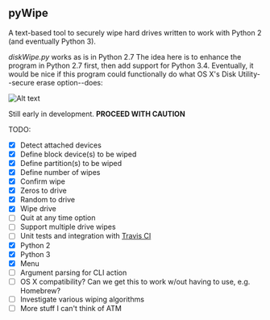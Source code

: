 ## pyWipe

A text-based tool to securely wipe hard drives written to work with Python 2 (and eventually Python 3).

*diskWipe.py* works as is in Python 2.7 
The idea here is to enhance the program in Python 2.7 first, then add support for Python 3.4. Eventually, it would be nice if this program could functionally do what OS X's Disk Utility--secure erase option--does: 


![Alt text](https://github.com/marshki/pyWipe/blob/master/secure_erase.png?raw=true "Disk Utility--secureErase")


 
Still early in development. **PROCEED WITH CAUTION**

TODO: 
- [x] Detect attached devices 
- [x] Define block device(s) to be wiped  
- [x] Define partition(s) to be wiped 
- [x] Define number of wipes 
- [x] Confirm wipe 
- [x] Zeros to drive 
- [x] Random to drive 
- [x] Wipe drive
- [ ] Quit at any time option 
- [ ] Support multiple drive wipes 
- [ ] Unit tests and integration with [Travis CI](https://travis-ci.org/)  
- [x] Python 2 
- [X] Python 3
- [x] Menu 
- [ ] Argument parsing for CLI action 
- [ ] OS X compatibility? Can we get this to work w/out having to use, e.g. Homebrew?  
- [ ] Investigate various wiping algorithms 
- [ ] More stuff I can't think of ATM 
